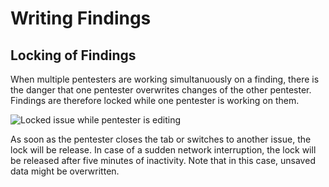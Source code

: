 # Writing Findings

## Locking of Findings
When multiple pentesters are working simultanuously on a finding, there is the danger that one pentester overwrites changes of the other pentester.  
Findings are therefore locked while one pentester is working on them.

![Locked issue while pentester is editing](/images/john-is-editing.png)

As soon as the pentester closes the tab or switches to another issue, the lock will be release. In case of a sudden network interruption, the lock will be released after five minutes of inactivity. Note that in this case, unsaved data might be overwritten.